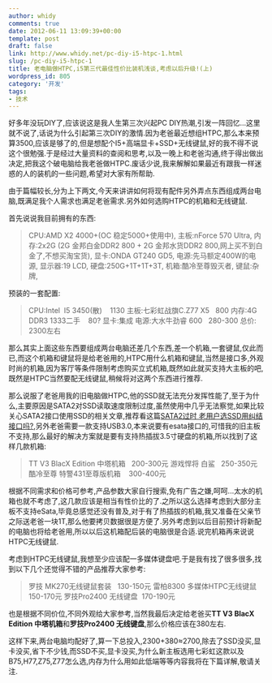 ```yaml
---
author: whidy
comments: true
date: 2012-06-11 13:09:39+00:00
template: post
draft: false
link: http://www.whidy.net/pc-diy-i5-htpc-1.html
slug: /pc-diy-i5-htpc-1
title: 老电脑做HTPC,i5第三代最佳性价比装机浅谈,考虑以后升级!(上)
wordpress_id: 805
category: '开发'
tags:
- 技术
---
```


好多年没玩DIY了,应该说这是我人生第三次兴起PC DIY热潮,引发一阵回忆...这里就不说了,话说为什么引起第三次DIY的激情.因为老爸最近想组HTPC,那么本来预算3500,应该是够了的,但是想配个I5+高端显卡+SSD+无线键鼠,好的我不得不说这个很勉强.于是经过大量资料的查阅和思考,以及一晚上和老爸沟通,终于得出做出决定,把我这个破电脑给我老爸做HTPC.废话少说,我来解解如果最近有跟我一样迷惑的人的装机的一些问题,希望对大家有所帮助.

由于篇幅较长,分为上下两文,今天来讲讲如何将现有配件另外弄点东西组成两台电脑,既满足我个人需求也满足老爸需求.另外如何选购HTPC的机箱和无线键鼠.

首先说说我目前拥有的东西:


<blockquote>CPU:AMD X2 4000+(OC 稳定5000+使用中),
主板:nForce 570 Ultra,
内存:2x2G (2G 金邦白金DDR2 800 + 2G 金邦水货DDR2 800,网上买不到白金了,不想买淘宝货),
显卡:ONDA GT240 GD5,
电源:先马额定400W的电源,
显示器:19 LCD,
硬盘:250G+1T+1T+3T,
机箱:酷冷至尊毁灭者,
键鼠:杂牌,</blockquote>


预装的一套配置:


<blockquote>CPU:Intel  I5 3450(散)    1130
主板:七彩虹战旗C.Z77 X5   800
内存:4G DDR3 1333二手    80?
显卡:集成
电源:大水牛劲睿 600   280-300
总价: 2300左右</blockquote>


那么其实上面这些东西要组成两台电脑还差几个东西,差一个机箱,一套键鼠,仅此而已,而这个机箱和键鼠将是给老爸用的,HTPC用什么机箱和键鼠,当然是接口多,外观时尚的机箱,因为客厅等条件限制考虑购买立式机箱,既然如此就买支持大主板的吧,既然是HTPC当然要配无线键鼠,稍候将对这两个东西进行推荐.

那么说服了老爸用我的旧电脑做HTPC,他的SSD就无法充分发挥性能了,至于为什么,主要原因是SATA2对SSD读取速度限制过度,虽然使用中几乎无法察觉,如果比较关心SATA2接口使用SSD的相关文章,推荐看这篇[SATA2过时 老用户选SSD用纠结接口吗?](http://tech.163.com/digi/12/0519/05/81RHVSK400163HEG.html),另外老爸需要一款支持USB3.0,本来说要有esata接口的,可惜我的旧主板不支持,那么最好的解决方案就是要有支持热插拔3.5寸硬盘的机箱,所以找到了这样几款机箱:


<blockquote>TT V3 BlacX Edition 中塔机箱   200-300元
游戏悍将 白鲨   250-350元
酷冷至尊 特警431至尊版机箱    300-400元</blockquote>


根据不同需求和价格可参考,产品参数大家自行搜索,免有广告之嫌,呵呵...太水的机箱也就不考虑了,这几款应该是相当有性价比的了.之所以这么选择考虑到大部分主板不支持eSata,毕竟总感觉还没有普及,对于有了热插拔的机箱,我又准备在父亲节之际送老爸一块1T,那么他要拷贝数据很是方便了.另外考虑到以后目前预计将新配的电脑也将给老爸用,所以以后这机箱配后装的电脑很是合适.说完机箱再来说说HTPC无线键鼠.

考虑到HTPC无线键鼠,我想至少应该配一多媒体键盘吧.于是我有找了很多很多,找到以下几个还觉得不错的产品推荐大家参考:


<blockquote>罗技 MK270无线键鼠套装   130-150元
雷柏8300 多媒体HTPC无线键鼠   150-170元
罗技Pro2400 无线键盘  170-190元</blockquote>


也是根据不同价位,不同外观给大家参考,当然我最后决定给老爸买**TT V3 BlacX Edition 中塔机箱**和**罗技Pro2400 无线键盘**,那么价格应该在380左右.

这样下来,两台电脑均配好了,算一下总投入,2300+380≈2700,除去了SSD没买,显卡没买,省下不少钱,而SSD不买,显卡没买,为什么新主板选用七彩虹这款以及B75,H77,Z75,Z77怎么选,内存为什么用如此低端等等内容我将在下篇详解,敬请关注.
